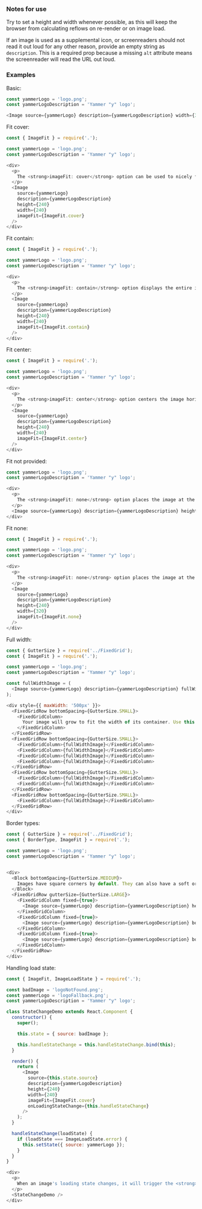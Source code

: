 ### Notes for use

Try to set a height and width whenever possible, as this will keep the browser from calculating reflows on re-render or on image load.

If an image is used as a supplemental icon, or screenreaders should not read it out loud for any other reason, provide an empty string as `description`. This is a required prop because a missing `alt` attribute means the screenreader will read the URL out loud.

### Examples

Basic:

```js { "props": { "data-description": "basic" } }
const yammerLogo = 'logo.png';
const yammerLogoDescription = 'Yammer "y" logo';

<Image source={yammerLogo} description={yammerLogoDescription} width={320} height={240} />
```

Fit cover:

```js { "props": { "data-description": "fit cover" } }
const { ImageFit } = require('.');

const yammerLogo = 'logo.png';
const yammerLogoDescription = 'Yammer "y" logo';

<div>
  <p>
    The <strong>imageFit: cover</strong> option can be used to nicely fill the desired image area while hiding any overflow.
  </p>
  <Image
    source={yammerLogo}
    description={yammerLogoDescription}
    height={240}
    width={240}
    imageFit={ImageFit.cover}
  />
</div>
```

Fit contain:

```js { "props": { "data-description": "fit contain" } }
const { ImageFit } = require('.');

const yammerLogo = 'logo.png';
const yammerLogoDescription = 'Yammer "y" logo';

<div>
  <p>
    The <strong>imageFit: contain</strong> option displays the entire image within our image area and leaves whitespace.
  </p>
  <Image
    source={yammerLogo}
    description={yammerLogoDescription}
    height={240}
    width={240}
    imageFit={ImageFit.contain}
  />
</div>
```

Fit center:

```js { "props": { "data-description": "fit center" } }
const { ImageFit } = require('.');

const yammerLogo = 'logo.png';
const yammerLogoDescription = 'Yammer "y" logo';

<div>
  <p>
    The <strong>imageFit: center</strong> option centers the image horizontally and vertically, using the image's original size and cropping its overflow.
  </p>
  <Image
    source={yammerLogo}
    description={yammerLogoDescription}
    height={240}
    width={240}
    imageFit={ImageFit.center}
  />
</div>
```

Fit not provided:

```js { "props": { "data-description": "fit not provided" } }
const yammerLogo = 'logo.png';
const yammerLogoDescription = 'Yammer "y" logo';

<div>
  <p>
    The <strong>imageFit: none</strong> option places the image at the top left of its <em>div</em> wrapper. It will render at its original size, possibly showing whitespace or hiding its overflow. This is generally not an option you will want to use.
  </p>
  <Image source={yammerLogo} description={yammerLogoDescription} height={240} width={240} />
</div>
```

Fit none:

```js { "props": { "data-description": "fit none" } }
const { ImageFit } = require('.');

const yammerLogo = 'logo.png';
const yammerLogoDescription = 'Yammer "y" logo';

<div>
  <p>
    The <strong>imageFit: none</strong> option places the image at the top left of its <em>div</em> wrapper. It will render at its original size, possibly showing whitespace or hiding its overflow. This is generally not an option you will want to use.
  </p>
  <Image
    source={yammerLogo}
    description={yammerLogoDescription}
    height={240}
    width={320}
    imageFit={ImageFit.none}
  />
</div>
```

Full width:

```js { "props": { "data-description": "full width" } }
const { GutterSize } = require('../FixedGrid');
const { ImageFit } = require('.');

const yammerLogo = 'logo.png';
const yammerLogoDescription = 'Yammer "y" logo';

const fullWidthImage = (
  <Image source={yammerLogo} description={yammerLogoDescription} fullWidth={true} />
);

<div style={{ maxWidth: '500px' }}>
  <FixedGridRow bottomSpacing={GutterSize.SMALL}>
    <FixedGridColumn>
      Your image will grow to fit the width of its container. Use this option when you have a grid or other layout component determining the space an image should fill. Any provided height and width will be ignored in this case, replaced with <strong>width: 100%</strong> and <strong>height: auto</strong>.
    </FixedGridColumn>
  </FixedGridRow>
  <FixedGridRow bottomSpacing={GutterSize.SMALL}>
    <FixedGridColumn>{fullWidthImage}</FixedGridColumn>
    <FixedGridColumn>{fullWidthImage}</FixedGridColumn>
    <FixedGridColumn>{fullWidthImage}</FixedGridColumn>
    <FixedGridColumn>{fullWidthImage}</FixedGridColumn>
  </FixedGridRow>
  <FixedGridRow bottomSpacing={GutterSize.SMALL}>
    <FixedGridColumn>{fullWidthImage}</FixedGridColumn>
    <FixedGridColumn>{fullWidthImage}</FixedGridColumn>
  </FixedGridRow>
  <FixedGridRow bottomSpacing={GutterSize.SMALL}>
    <FixedGridColumn>{fullWidthImage}</FixedGridColumn>
  </FixedGridRow>
</div>
```

Border types:

```js { "props": { "data-description": "border types" } }
const { GutterSize } = require('../FixedGrid');
const { BorderType, ImageFit } = require('.');

const yammerLogo = 'logo.png';
const yammerLogoDescription = 'Yammer "y" logo';


<div>
  <Block bottomSpacing={GutterSize.MEDIUM}>
    Images have square corners by default. They can also have a soft or fully-rounded border:
  </Block>
  <FixedGridRow gutterSize={GutterSize.LARGE}>
    <FixedGridColumn fixed={true}>
      <Image source={yammerLogo} description={yammerLogoDescription} height={100} width={100} imageFit={ImageFit.cover} />
    </FixedGridColumn>
    <FixedGridColumn fixed={true}>
      <Image source={yammerLogo} description={yammerLogoDescription} borderType={BorderType.SOFT} height={100} width={100} imageFit={ImageFit.cover} />
    </FixedGridColumn>
    <FixedGridColumn fixed={true}>
      <Image source={yammerLogo} description={yammerLogoDescription} borderType={BorderType.ROUND} height={100} width={100} imageFit={ImageFit.cover} />
    </FixedGridColumn>
  </FixedGridRow>
</div>
```

Handling load state:

```js { "props": { "data-description": "load state" } }
const { ImageFit, ImageLoadState } = require('.');

const badImage = 'logoNotFound.png';
const yammerLogo = 'logoFallback.png';
const yammerLogoDescription = 'Yammer "y" logo';

class StateChangeDemo extends React.Component {
  constructor() {
    super();

    this.state = { source: badImage };

    this.handleStateChange = this.handleStateChange.bind(this);
  }

  render() {
    return (
      <Image
        source={this.state.source}
        description={yammerLogoDescription}
        height={240}
        width={240}
        imageFit={ImageFit.cover}
        onLoadingStateChange={this.handleStateChange}
      />
    );
  }

  handleStateChange(loadState) {
    if (loadState === ImageLoadState.error) {
      this.setState({ source: yammerLogo });
    }
  }
}

<div>
  <p>
    When an image's loading state changes, it will trigger the <strong>onLoadingStateChange</strong> callback. This example updates the source URL passed to the image when its <strong>onLoadingStateChange</strong> is called with an error.
  </p>
  <StateChangeDemo />
</div>
```